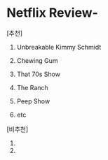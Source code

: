 # Netflix Review-

[추천]
1. Unbreakable Kimmy Schmidt

2. Chewing Gum

3. That 70s Show

4. The Ranch

5. Peep Show

6. etc

[비추천]

1. 

2. 
